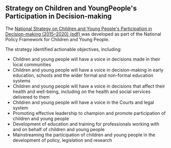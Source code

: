 ##  Strategy on Children and YoungPeople's Participation in Decision-making

The [ National Strategy on Children and Young People's Participation in
Decision-making (2015–2020) (pdf)
](https://assets.gov.ie/24462/48a6f98a921446ad85829585389e57de.pdf) was
developed as part of the National Policy Framework for Children and Young
People.

The strategy identified actionable objectives, including:

  * Children and young people will have a voice in decisions made in their local communities 
  * Children and young people will have a voice in decision-making in early education, schools and the wider formal and non-formal education systems 
  * Children and young people will have a voice in decisions that affect their health and well-being, including on the health and social services delivered to them 
  * Children and young people will have a voice in the Courts and legal system 
  * Promoting effective leadership to champion and promote participation of children and young people 
  * Development of education and training for professionals working with and on behalf of children and young people 
  * Mainstreaming the participation of children and young people in the development of policy, legislation and research 
